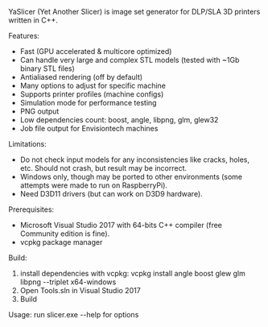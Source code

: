 YaSlicer (Yet Another Slicer) is image set generator for DLP/SLA 3D printers written in C++.

Features:
- Fast (GPU accelerated & multicore optimized)
- Can handle very large and complex STL models (tested with ~1Gb binary STL files)
- Antialiased rendering (off by default)
- Many options to adjust for specific machine
- Supports printer profiles (machine configs)
- Simulation mode for performance testing
- PNG output
- Low dependencies count: boost, angle, libpng, glm, glew32
- Job file output for Envisiontech machines

Limitations:
- Do not check input models for any inconsistencies like cracks, holes, etc. Should not crash, but result may be incorrect.
- Windows only, though may be ported to other environments (some attempts were made to run on RaspberryPi).
- Need D3D11 drivers (but can work on D3D9 hardware).

Prerequisites:
- Microsoft Visual Studio 2017 with 64-bits C++ compiler (free Community edition is fine).
- vcpkg package manager

Build:
1. install dependencies with vcpkg:
vcpkg install angle boost glew glm libpng --triplet x64-windows
2. Open Tools.sln in Visual Studio 2017 
3. Build

Usage:
run slicer.exe --help for options